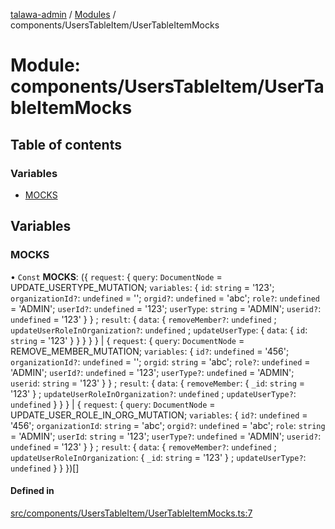[talawa-admin](../README.md) / [Modules](../modules.md) / components/UsersTableItem/UserTableItemMocks

# Module: components/UsersTableItem/UserTableItemMocks

## Table of contents

### Variables

- [MOCKS](components_UsersTableItem_UserTableItemMocks.md#mocks)

## Variables

### MOCKS

• `Const` **MOCKS**: (\{ `request`: \{ `query`: `DocumentNode` = UPDATE\_USERTYPE\_MUTATION; `variables`: \{ `id`: `string` = '123'; `organizationId?`: `undefined` = ''; `orgid?`: `undefined` = 'abc'; `role?`: `undefined` = 'ADMIN'; `userId?`: `undefined` = '123'; `userType`: `string` = 'ADMIN'; `userid?`: `undefined` = '123' \}  \} ; `result`: \{ `data`: \{ `removeMember?`: `undefined` ; `updateUserRoleInOrganization?`: `undefined` ; `updateUserType`: \{ `data`: \{ `id`: `string` = '123' \}  \}  \}  \}  \} \| \{ `request`: \{ `query`: `DocumentNode` = REMOVE\_MEMBER\_MUTATION; `variables`: \{ `id?`: `undefined` = '456'; `organizationId?`: `undefined` = ''; `orgid`: `string` = 'abc'; `role?`: `undefined` = 'ADMIN'; `userId?`: `undefined` = '123'; `userType?`: `undefined` = 'ADMIN'; `userid`: `string` = '123' \}  \} ; `result`: \{ `data`: \{ `removeMember`: \{ `_id`: `string` = '123' \} ; `updateUserRoleInOrganization?`: `undefined` ; `updateUserType?`: `undefined`  \}  \}  \} \| \{ `request`: \{ `query`: `DocumentNode` = UPDATE\_USER\_ROLE\_IN\_ORG\_MUTATION; `variables`: \{ `id?`: `undefined` = '456'; `organizationId`: `string` = 'abc'; `orgid?`: `undefined` = 'abc'; `role`: `string` = 'ADMIN'; `userId`: `string` = '123'; `userType?`: `undefined` = 'ADMIN'; `userid?`: `undefined` = '123' \}  \} ; `result`: \{ `data`: \{ `removeMember?`: `undefined` ; `updateUserRoleInOrganization`: \{ `_id`: `string` = '123' \} ; `updateUserType?`: `undefined`  \}  \}  \})[]

#### Defined in

[src/components/UsersTableItem/UserTableItemMocks.ts:7](https://github.com/chandel-aman/talawa-admin/blob/d9abc9c/src/components/UsersTableItem/UserTableItemMocks.ts#L7)
